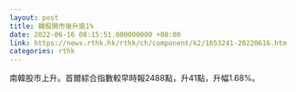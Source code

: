 ```yaml
---
layout: post
title: 韓股開市後升逾1%
date: 2022-06-16 08:15:51.000000000 +08:00
link: https://news.rthk.hk/rthk/ch/component/k2/1653241-20220616.htm
categories: rthk
---
```


南韓股市上升。首爾綜合指數較早時報2488點，升41點，升幅1.68%。
